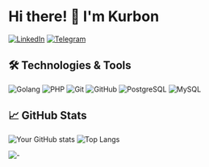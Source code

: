 # Hi there! 👋 I'm Kurbon

[![LinkedIn](https://img.shields.io/badge/-LinkedIn-blue?style=flat-square&logo=Linkedin&logoColor=white&link=https://www.linkedin.com/in/kurbonali-ismoilov-518172149/)](https://www.linkedin.com/in/kurbonali-ismoilov-518172149/)
[![Telegram](https://img.shields.io/badge/-Telegram-0088cc?style=flat-square&logo=telegram&logoColor=white)](https://t.me/Kurbon_Ismoilov)

## 🛠️ Technologies & Tools

![Golang](https://img.shields.io/badge/-Golang-blue?style=flat-square&logo=go&logoColor=white)
![PHP](https://img.shields.io/badge/-php-474a8a?style=flat-square&logo=php&logoColor=white)
![Git](https://img.shields.io/badge/-Git-3e2c00?style=flat-square&logo=git)
![GitHub](https://img.shields.io/badge/-GitHub-grey?style=flat-square&logo=github)
![PostgreSQL](https://img.shields.io/badge/-PostgresSQL-336791?style=flat-square&logo=postgresql&logoColor=white)
![MySQL](https://img.shields.io/badge/-MySQL-00758f?style=flat-square&logo=mysql&logoColor=white)


## 📈 GitHub Stats

![Your GitHub stats](https://github-readme-stats.vercel.app/api?username=KurbonIsmailov92&show_icons=true&theme=apprentice)
![Top Langs](https://github-readme-stats.vercel.app/api/top-langs/?username=KurbonIsmailov92&layout=compact&theme=apprentice)

![-](https://media.giphy.com/media/qgQUggAC3Pfv687qPC/giphy.gif?cid=790b76117czmwa8mqufnevtrg2zgcmdwiv4gxhq6lrxrrira&ep=v1_gifs_search&rid=giphy.gif&ct=g)

